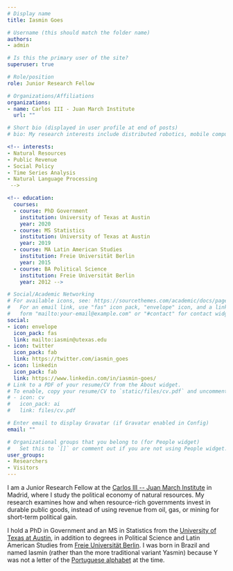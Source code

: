 ```yaml
---
# Display name
title: Iasmin Goes

# Username (this should match the folder name)
authors:
- admin

# Is this the primary user of the site?
superuser: true

# Role/position
role: Junior Research Fellow

# Organizations/Affiliations
organizations:
- name: Carlos III - Juan March Institute
  url: ""

# Short bio (displayed in user profile at end of posts)
# bio: My research interests include distributed robotics, mobile computing and programmable matter.

<!-- interests:
- Natural Resources
- Public Revenue 
- Social Policy
- Time Series Analysis
- Natural Language Processing
 -->

<!-- education:
  courses:
  - course: PhD Government
    institution: University of Texas at Austin
    year: 2020
  - course: MS Statistics
    institution: University of Texas at Austin
    year: 2019
  - course: MA Latin American Studies
    institution: Freie Universität Berlin
    year: 2015
  - course: BA Political Science
    institution: Freie Universität Berlin
    year: 2012 -->

# Social/Academic Networking
# For available icons, see: https://sourcethemes.com/academic/docs/page-builder/#icons
#   For an email link, use "fas" icon pack, "envelope" icon, and a link in the
#   form "mailto:your-email@example.com" or "#contact" for contact widget.
social:
- icon: envelope
  icon_pack: fas
  link: mailto:iasmin@utexas.edu
- icon: twitter
  icon_pack: fab
  link: https://twitter.com/iasmin_goes
- icon: linkedin
  icon_pack: fab
  link: https://www.linkedin.com/in/iasmin-goes/
# Link to a PDF of your resume/CV from the About widget.
# To enable, copy your resume/CV to `static/files/cv.pdf` and uncomment the lines below.
# - icon: cv
#   icon_pack: ai
#   link: files/cv.pdf

# Enter email to display Gravatar (if Gravatar enabled in Config)
email: ""

# Organizational groups that you belong to (for People widget)
#   Set this to `[]` or comment out if you are not using People widget.
user_groups:
- Researchers
- Visitors
---
```


I am a Junior Research Fellow at the [Carlos III -- Juan March Institute](https://ic3jm.es/en) in Madrid, where I study the political economy of natural resources. My research examines how and when resource-rich governments invest in durable public goods, instead of using revenue from oil, gas, or mining for short-term political gain.

I hold a PhD in Government and an MS in Statistics from the [University of Texas at Austin](https://www.utexas.edu), in addition to degrees in Political Science and Latin American Studies from [Freie Universität Berlin](https://www.fu-berlin.de/en/index.html). I was born in Brazil and named Iasmin (rather than the more traditional variant Yasmin) because Y was not a letter of the [Portuguese alphabet](https://en.wikipedia.org/wiki/Portuguese_orthography) at the time.